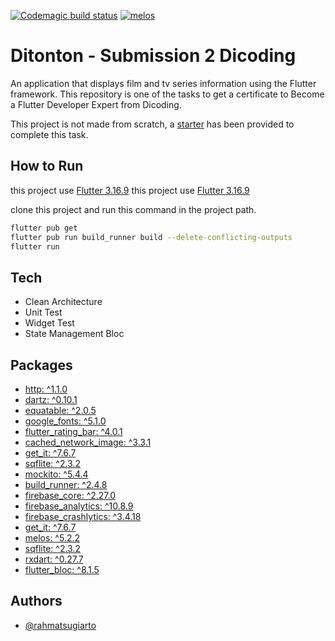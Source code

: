 [![Codemagic build status](https://api.codemagic.io/apps/660c2341f1d272085ead9080/CI/status_badge.svg)](https://codemagic.io/apps/660c2341f1d272085ead9080/CI/latest_build)
[![melos](https://img.shields.io/badge/maintained%20with-melos-f700ff.svg?style=flat-square)](https://github.com/invertase/melos)


# Ditonton - Submission 2 Dicoding

An application that displays film and tv series information using the Flutter framework. This repository is one of the tasks to get a certificate to Become a Flutter Developer Expert from Dicoding.

This project is not made from scratch, a [starter](https://github.com/dicodingacademy/a199-flutter-expert-project.git) has been provided to complete this task.


## How to Run

this project use [Flutter 3.16.9](https://flutter.dev/)
this project use [Flutter 3.16.9](https://flutter.dev/)

clone this project and run this command in the project path.

```bash
flutter pub get
flutter pub run build_runner build --delete-conflicting-outputs
flutter run
```


## Tech

- Clean Architecture 
- Unit Test
- Widget Test
- State Management Bloc

## Packages

- [http: ^1.1.0](https://pub.dev/packages/http)
- [dartz: ^0.10.1](https://pub.dev/packages/dartz)
- [equatable: ^2.0.5](https://pub.dev/packages/equatable)
- [google_fonts: ^5.1.0](https://pub.dev/packages/google_fonts)
- [flutter_rating_bar: ^4.0.1](https://pub.dev/packages/flutter_rating_bar)
- [cached_network_image: ^3.3.1](https://pub.dev/packages/cached_network_image)
- [get_it: ^7.6.7](https://pub.dev/packages/get_it)
- [sqflite: ^2.3.2](https://pub.dev/packages/sqflite)
- [mockito: ^5.4.4](https://pub.dev/packages/mockito)
- [build_runner: ^2.4.8](https://pub.dev/packages/build_runner)
- [firebase_core: ^2.27.0](https://pub.dev/packages/firebase_core)
- [firebase_analytics: ^10.8.9](https://pub.dev/packages/firebase_analytics)
- [firebase_crashlytics: ^3.4.18](https://pub.dev/packages/firebase_crashlytics)
- [get_it: ^7.6.7](https://pub.dev/packages/get_it)
- [melos: ^5.2.2](https://pub.dev/packages/melos)
- [sqflite: ^2.3.2](https://pub.dev/packages/sqflite)
- [rxdart: ^0.27.7](https://pub.dev/packages/rxdart)
- [flutter_bloc: ^8.1.5](https://pub.dev/packages/flutter_bloc)


## Authors

- [@rahmatsugiarto](https://github.com/rahmatsugiarto)
